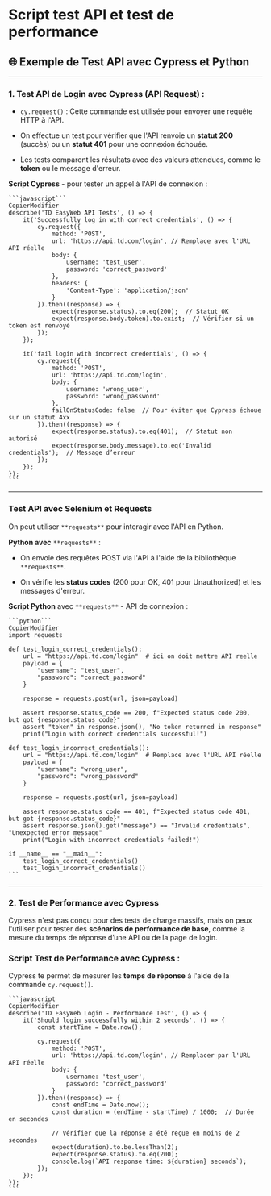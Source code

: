 Script test API et test de performance
======================================

## 🌐 Exemple de Test API avec **Cypress** et **Python**

* * *

### **1\. Test API de Login avec Cypress (API Request)** :

*   `cy.request()` : Cette commande est utilisée pour envoyer une requête HTTP à l'API.

*   On effectue un test pour vérifier que l'API renvoie un **statut 200** (succès) ou un **statut 401** pour une connexion échouée.

*   Les tests comparent les résultats avec des valeurs attendues, comme le **token** ou le message d'erreur.

**Script Cypress** - pour tester un appel à l'API de connexion :

    ```javascript```
    CopierModifier
    describe('TD EasyWeb API Tests', () => {
        it('Successfully log in with correct credentials', () => {
            cy.request({
                method: 'POST',
                url: 'https://api.td.com/login', // Remplace avec l'URL API réelle
                body: {
                    username: 'test_user',
                    password: 'correct_password'
                },
                headers: {
                    'Content-Type': 'application/json'
                }
            }).then((response) => {
                expect(response.status).to.eq(200);  // Statut OK
                expect(response.body.token).to.exist;  // Vérifier si un token est renvoyé
            });
        });
    
        it('fail login with incorrect credentials', () => {
            cy.request({
                method: 'POST',
                url: 'https://api.td.com/login',
                body: {
                    username: 'wrong_user',
                    password: 'wrong_password'
                },
                failOnStatusCode: false  // Pour éviter que Cypress échoue sur un statut 4xx
            }).then((response) => {
                expect(response.status).to.eq(401);  // Statut non autorisé
                expect(response.body.message).to.eq('Invalid credentials');  // Message d’erreur
            });
        });
    });
    ```
    

* * *

### **Test API avec Selenium et Requests**

On peut utiliser `**requests**` pour interagir avec l'API en Python.

**Python avec** `**requests**` :

*   On envoie des requêtes POST via l'API à l'aide de la bibliothèque `**requests**`.

*   On vérifie les **status codes** (200 pour OK, 401 pour Unauthorized) et les messages d'erreur.

**Script Python** avec `**requests**` - API de connexion :

    ```python```
    CopierModifier
    import requests
    
    def test_login_correct_credentials():
        url = "https://api.td.com/login"  # ici on doit mettre API reelle
        payload = {
            "username": "test_user",
            "password": "correct_password"
        }
    
        response = requests.post(url, json=payload)
    
        assert response.status_code == 200, f"Expected status code 200, but got {response.status_code}"
        assert "token" in response.json(), "No token returned in response"
        print("Login with correct credentials successful!")
    
    def test_login_incorrect_credentials():
        url = "https://api.td.com/login"  # Remplace avec l'URL API réelle
        payload = {
            "username": "wrong_user",
            "password": "wrong_password"
        }
    
        response = requests.post(url, json=payload)
    
        assert response.status_code == 401, f"Expected status code 401, but got {response.status_code}"
        assert response.json().get("message") == "Invalid credentials", "Unexpected error message"
        print("Login with incorrect credentials failed!")
    
    if __name__ == "__main__":
        test_login_correct_credentials()
        test_login_incorrect_credentials()
    ```
    

* * *

### 2\. Test de Performance avec **Cypress**

Cypress n'est pas conçu pour des tests de charge massifs, mais on peux l'utiliser pour tester des **scénarios de performance de base**, comme la mesure du temps de réponse d’une API ou de la page de login.

### Script Test de Performance avec Cypress :

Cypress te permet de mesurer les **temps de réponse** à l'aide de la commande `cy.request()`.

    ```javascript
    CopierModifier
    describe('TD EasyWeb Login - Performance Test', () => {
        it('Should login successfully within 2 seconds', () => {
            const startTime = Date.now();
    
            cy.request({
                method: 'POST',
                url: 'https://api.td.com/login', // Remplacer par l'URL API réelle
                body: {
                    username: 'test_user',
                    password: 'correct_password'
                }
            }).then((response) => {
                const endTime = Date.now();
                const duration = (endTime - startTime) / 1000;  // Durée en secondes
    
                // Vérifier que la réponse a été reçue en moins de 2 secondes
                expect(duration).to.be.lessThan(2);
                expect(response.status).to.eq(200);
                console.log(`API response time: ${duration} seconds`);
            });
        });
    });
    ```
